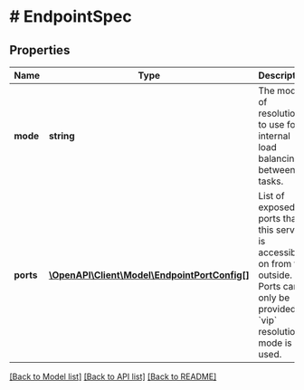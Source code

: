 # # EndpointSpec

## Properties

Name | Type | Description | Notes
------------ | ------------- | ------------- | -------------
**mode** | **string** | The mode of resolution to use for internal load balancing between tasks. | [optional] [default to 'vip']
**ports** | [**\OpenAPI\Client\Model\EndpointPortConfig[]**](EndpointPortConfig.md) | List of exposed ports that this service is accessible on from the outside. Ports can only be provided if &#x60;vip&#x60; resolution mode is used. | [optional]

[[Back to Model list]](../../README.md#models) [[Back to API list]](../../README.md#endpoints) [[Back to README]](../../README.md)
